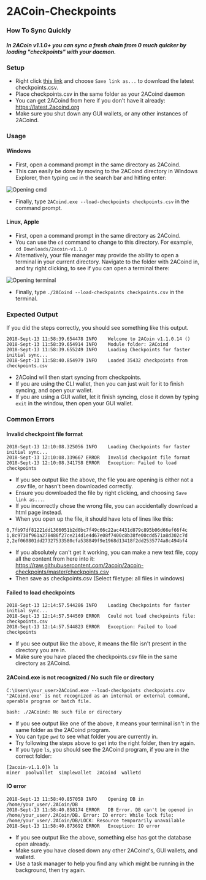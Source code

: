 # 2ACoin-Checkpoints

### How To Sync Quickly
##### In 2ACoin v1.1.0+ you can sync a fresh chain from 0 much quicker by loading "checkpoints" with your daemon.

### Setup

- Right click [this link](https://github.com/2acoin/2acoin-checkpoints/raw/master/checkpoints.csv) and choose `Save link as...` to download the latest checkpoints.csv.
- Place checkpoints.csv in the same folder as your 2ACoind daemon
- You can get 2ACoind from here if you don't have it already: https://latest.2acoind.org
- Make sure you shut down any GUI wallets, or any other instances of 2ACoind.

### Usage

#### Windows

- First, open a command prompt in the same directory as 2ACoind.
- This can easily be done by moving to the 2ACoind directory in Windows Explorer, then typing `cmd` in the search bar and hitting enter:

![Opening cmd](https://i.imgur.com/QoNwYtB.png)
- Finally, type `2ACoind.exe --load-checkpoints checkpoints.csv` in the command prompt.

#### Linux, Apple

- First, open a command prompt in the same directory as 2ACoind.
- You can use the `cd` command to change to this directory. For example, `cd Downloads/2acoin-v1.1.0`
- Alternatively, your file manager may provide the ability to open a terminal in your current directory. Navigate to the folder with 2ACoind in, and try right clicking, to see if you can open a terminal there:

![Opening terminal](https://i.imgur.com/Rd5TmQc.png)

- Finally, type `./2ACoind --load-checkpoints checkpoints.csv` in the terminal.

### Expected Output

If you did the steps correctly, you should see something like this output.

```
2018-Sept-13 11:58:39.654478 INFO    Welcome to 2ACoin v1.1.0.14 ()
2018-Sept-13 11:58:39.654914 INFO    Module folder: 2ACoind
2018-Sept-13 11:58:39.655249 INFO    Loading Checkpoints for faster initial sync...
2018-Sept-13 11:58:40.854979 INFO    Loaded 35432 checkpoints from checkpoints.csv
```

- 2ACoind will then start syncing from checkpoints.
- If you are using the CLI wallet, then you can just wait for it to finish syncing, and open your wallet.
- If you are using a GUI wallet, let it finish syncing, close it down by typing `exit` in the window, then open your GUI wallet.

### Common Errors

#### Invalid checkpoint file format

```
2018-Sept-13 12:10:08.325056 INFO    Loading Checkpoints for faster initial sync...
2018-Sept-13 12:10:08.339667 ERROR   Invalid checkpoint file format
2018-Sept-13 12:10:08.341758 ERROR   Exception: Failed to load checkpoints
```

- If you see output like the above, the file you are opening is either not a .csv file, or hasn't been downloaded correctly.
- Ensure you downloaded the file by right clicking, and choosing `Save link as...`.
- If you incorrectly chose the wrong file, you can accidentally  download a html page instead.
- When you open up the file, it should have lots of lines like this:

```
0,7fb97df81221dd1366051b2d0bc7f49c66c22ac4431d879c895b06d66ef66f4c
1,8c9738f961a278486f27ce214d1e4d67e08f7400c8b38fe00cdd571a8d302c7d
2,2ef060801dd27327533580cfa538849f9e1968d13418f2dd2535774a8c494bf4
```

- If you absolutely can't get it working, you can make a new text file, copy all the content from here into it: https://raw.githubusercontent.com/2acoin/2acoin-checkpoints/master/checkpoints.csv
- Then save as checkpoints.csv (Select filetype: all files in windows)

#### Failed to load checkpoints

```
2018-Sept-13 12:14:57.544286 INFO    Loading Checkpoints for faster initial sync...
2018-Sept-13 12:14:57.544569 ERROR   Could not load checkpoints file: checkpoints.csv
2018-Sept-13 12:14:57.544823 ERROR   Exception: Failed to load checkpoints
```

- If you see output like the above, it means the file isn't present in the directory you are in.
- Make sure you have placed the checkpoints.csv file in the same directory as 2ACoind.

#### 2ACoind.exe is not recognized / No such file or directory

```
C:\Users\your_user>2ACoind.exe --load-checkpoints checkpoints.csv
'2ACoind.exe' is not recognized as an internal or external command,
operable program or batch file.
```

`bash: ./2ACoind: No such file or directory`

- If you see output like one of the above, it means your terminal isn't in the same folder as the 2ACoind program.
- You can type `pwd` to see what folder you are currently in.
- Try following the steps above to get into the right folder, then try again.
- If you type `ls`, you should see the 2ACoind program, if you are in the correct folder:

```
[2acoin-v1.1.0]λ ls
miner  poolwallet  simplewallet  2ACoind  walletd
```

#### IO error

```
2018-Sept-13 11:58:40.857058 INFO    Opening DB in /home/your_user/.2ACoin/DB
2018-Sept-13 11:58:40.858174 ERROR   DB Error. DB can't be opened in /home/your_user/.2ACoin/DB. Error: IO error: While lock file: /home/your_user/.2ACoin/DB/LOCK: Resource temporarily unavailable
2018-Sept-13 11:58:40.873692 ERROR   Exception: IO error
```

- If you see output like the above, something else has got the database open already.
- Make sure you have closed down any other 2ACoind's, GUI wallets, and walletd.
- Use a task manager to help you find any which might be running in the background, then try again.
